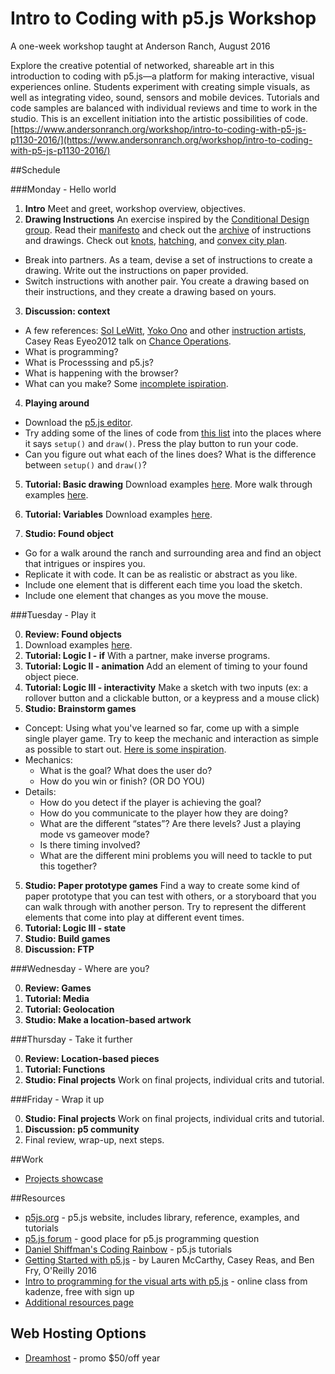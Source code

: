 # Intro to Coding with p5.js Workshop 

A one-week workshop taught at Anderson Ranch, August 2016

Explore the creative potential of networked, shareable art in this introduction to coding with p5.js—a platform for making interactive, visual experiences online. Students experiment with creating simple visuals, as well as integrating video, sound, sensors and mobile devices. Tutorials and code samples are balanced with individual reviews and time to work in the studio. This is an excellent initiation into the artistic possibilities of code. [https://www.andersonranch.org/workshop/intro-to-coding-with-p5-js-p1130-2016/](https://www.andersonranch.org/workshop/intro-to-coding-with-p5-js-p1130-2016/)


##Schedule

###Monday - Hello world
1. __Intro__ Meet and greet, workshop overview, objectives.
2. __Drawing Instructions__ An exercise inspired by the [Conditional Design group](http://conditionaldesign.org/). Read their [manifesto](http://conditionaldesign.org/manifesto/) and check out the [archive](http://conditionaldesign.org/archive/) of instructions and drawings. Check out [knots](http://conditionaldesign.org/workshops/knots/), [hatching](http://conditionaldesign.org/workshops/hatching/), and [convex city plan](http://conditionaldesign.org/workshops/convex-city-plan/).

  * Break into partners. As a team, devise a set of instructions to create a drawing. Write out the instructions on paper provided.
  * Switch instructions with another pair. You create a drawing based on their instructions, and they create a drawing based on yours.
  
3. __Discussion: context__
  * A few references: [Sol LeWitt](https://en.wikipedia.org/wiki/Sol_LeWitt), [Yoko Ono](https://monoskop.org/images/2/2a/Ono_Yoko_Grapefruit_A_Book_of_Instructions_and_Drawings_by_Yoko_Ono_S_and_S_edition_excerpt.pdf) and other [instruction artists](http://www.e-flux.com/projects/do_it/notes/essay/e002_text.html), Casey Reas Eyeo2012 talk on [Chance Operations](https://vimeo.com/45851523).
  * What is programming?
  * What is Processsing and p5.js?
  * What is happening with the browser?
  * What can you make? Some [incomplete ispiration](https://github.com/lmccart/p5-workshop/blob/master/inspiration.md).

4. __Playing around__

  * Download the [p5.js editor](http://p5js.org/download/).
  * Try adding some of the lines of code from [this list](https://github.com/lmccart/p5-workshop/blob/master/commands.md) into the places where it says `setup()` and `draw()`. Press the play button to run your code.
  * Can you figure out what each of the lines does? What is the difference between `setup()` and `draw()`?

5. __Tutorial: Basic drawing__ Download examples [here](https://github.com/lmccart/p5-workshop/blob/master/01_drawing/01_drawing.zip). More walk through examples [here](http://p5js.org/home/).

6. __Tutorial: Variables__ Download examples [here](https://github.com/lmccart/p5-workshop/blob/master/02_variables_animation/02_variables_animation.zip).

7. __Studio: Found object__ 
  * Go for a walk around the ranch and surrounding area and find an object that intrigues or inspires you.
  * Replicate it with code. It can be as realistic or abstract as you like.
  * Include one element that is different each time you load the sketch.
  * Include one element that changes as you move the mouse.
  

###Tuesday - Play it

0. __Review: Found objects__
1. Download examples [here](https://github.com/lmccart/p5-workshop/blob/master/02_variables_animation/02_variables_animation.zip).
2. __Tutorial: Logic I - if__ With a partner, make inverse programs.
2. __Tutorial: Logic II - animation__ Add an element of timing to your found object piece.
3. __Tutorial: Logic III - interactivity__ Make a sketch with two inputs (ex: a rollover button and a clickable button, or a keypress and a mouse click)
4. __Studio: Brainstorm games__
 * Concept: Using what you've learned so far, come up with a simple single player game. Try to keep the mechanic and interaction as simple as possible to start out. [Here is some inspiration](https://github.com/lmccart/p5-workshop/blob/master/inspiration.md#games).
 * Mechanics:
    * What is the goal? What does the user do?
    * How do you win or finish? (OR DO YOU)
 * Details:
    * How do you detect if the player is achieving the goal?
    * How do you communicate to the player how they are doing?
    * What are the different “states”? Are there levels? Just a playing mode vs gameover mode?
    * Is there timing involved?
    * What are the different mini problems you will need to tackle to put this together?

5. __Studio: Paper prototype games__ Find a way to create some kind of paper prototype that you can test with others, or a storyboard that you can walk through with another person. Try to represent the different elements that come into play at different event times.
6. __Tutorial: Logic III - state__
7. __Studio: Build games__
8. __Discussion: FTP__

###Wednesday - Where are you?

0. __Review: Games__
2. __Tutorial: Media__
3. __Tutorial: Geolocation__
4. __Studio: Make a location-based artwork__

###Thursday - Take it further

0. __Review: Location-based pieces__
1. __Tutorial: Functions__
2. __Studio: Final projects__ Work on final projects, individual crits and tutorial.

###Friday - Wrap it up

0. __Studio: Final projects__ Work on final projects, individual crits and tutorial.
1. __Discussion: p5 community__
2. Final review, wrap-up, next steps.


##Work
* [Projects showcase](https://lmccart.github.io/p5-workshop/)

##Resources

* [p5js.org](http://p5js.org) - p5.js website, includes library, reference, examples, and tutorials
* [p5.js forum](https://forum.processing.org/two/) - good place for p5.js programming question
* [Daniel Shiffman's Coding Rainbow](https://www.youtube.com/playlist?list=PLRqwX-V7Uu6Zy51Q-x9tMWIv9cueOFTFA) - p5.js tutorials
* [Getting Started with p5.js](https://www.amazon.com/Make-Interactive-Graphics-JavaScript-Processing/dp/1457186772) - by Lauren McCarthy, Casey Reas, and Ben Fry, O'Reilly 2016
* [Intro to programming for the visual arts with p5.js](https://www.kadenze.com/courses/introduction-to-programming-for-the-visual-arts-with-p5-js/info) - online class from kadenze, free with sign up
* [Additional resources page](https://github.com/ITPNYU/ICM-2015/wiki/Resources)

## Web Hosting Options
* [Dreamhost](https://www.dreamhost.com/promo/dreamsavings50/) - promo $50/off year
